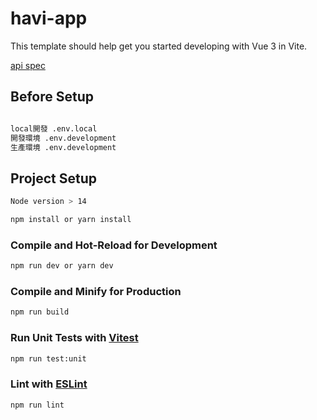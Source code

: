 # havi-app

This template should help get you started developing with Vue 3 in Vite.

[api spec](http://34.80.81.194/api/documentation)

## Before Setup

```sh

local開發 .env.local
開發環境 .env.development
生產環境 .env.development

```



## Project Setup

```sh
Node version > 14

npm install or yarn install
```

### Compile and Hot-Reload for Development

```sh
npm run dev or yarn dev
```

### Compile and Minify for Production

```sh
npm run build
```

### Run Unit Tests with [Vitest](https://vitest.dev/)

```sh
npm run test:unit
```

### Lint with [ESLint](https://eslint.org/)

```sh
npm run lint
```
